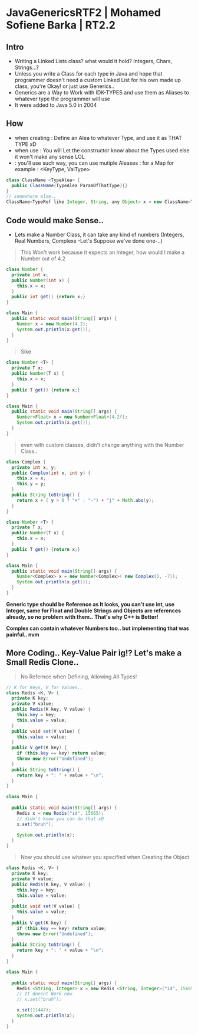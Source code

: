 # JavaGenericsRTF2 | Mohamed Sofiene Barka | RT2.2

## Intro
+ Writing a Linked Lists class? what would it hold? Integers, Chars, Strings...?
+ Unless you write a Class for each type in Java and hope that programmer doesn't need a custom Linked List for his own made up class, you're Okay!
or just use Generics..
+ Generics are a Way to Work with IDK-TYPES and use them as Aliases to whatever type the programmer will use
+ It were added to Java 5.0 in 2004

## How
+ when creating : Define an Alea to whatever Type, and use it as THAT TYPE xD
+ when use : You will Let the constructor know about the Types used else it won't make any sense LOL
+ <TypeName> : you'll use such way, you can use mutiple Aleases : for a Map for example : <KeyType, ValType>
```java
class ClassName <TypeAlea> {
  public ClassName(TypeAlea ParamOfThatType){}
} 
// somewhere else..
ClassName<TypeRef like Integer, String, any Object> x = new ClassName<TypeRef>(params);

```

## Code would make Sense..

+ Lets make a Number Class, it can take any kind of numbers (Integers, Real Numbers, Complexe -Let's Suppose we've done one-..)

> This Won't work because it expects an Integer, how would I make a Number out of 4.2
```java
class Number {
  private int x;
  public Number(int x) {
    this.x = x;
  }
  public int get() {return x;}
}

class Main {
  public static void main(String[] args) {
    Number x = new Number(4.2);
    System.out.println(x.get());
  }
}
```

> Sike
```java
class Number <T> {
  private T x;
  public Number(T x) {
    this.x = x;
  }
  public T get() {return x;}
}

class Main {
  public static void main(String[] args) {
    Number<Float> x = new Number<Float>(4.2f);
    System.out.println(x.get());
  }
}
```

> even with custom classes, didn't change anything with the Number Class..
```java
class Complex {
  private int x, y;
  public Complex(int x, int y) {
    this.x = x;
    this.y = y;
  }
  public String toString() {
    return x + ( y > 0 ? "+" : "-") + "j" + Math.abs(y); 
  }
}

class Number <T> {
  private T x;
  public Number(T x) {
    this.x = x;
  }
  public T get() {return x;}
}

class Main {
  public static void main(String[] args) {
    Number<Complex> x = new Number<Complex>( new Complex(1, -7));
    System.out.println(x.get());
  }
}
```

**Generic type should be Reference as It looks, you can't use int, use Integer, same for Float and Double**
**Strings and Objects are references already, so no problem with them..**
**That's why C++ is Better!**

**Complex can contain whatever Numbers too.. but implementing that was painful.. nvm**

## More Coding.. Key-Value Pair ig!? Let's make a Small Redis Clone..
> No Refernce when Defining, Allowing All Types!
```java
// K for Keys, V for Values..
class Redis <K, V> {
  private K key;
  private V value;
  public Redis(K key, V value) {
    this.key = key;
    this.value = value;
  }
  public void set(V value) {
    this.value = value;
  }
  public V get(K key) {
    if (this.key == key) return value;
    throw new Error("Undefined");
  }
  public String toString() {
    return key + ": " + value + "\n"; 
  }
}

class Main {
  
  public static void main(String[] args) {
    Redis x = new Redis("id", 15665);
    // didn't know you can do that xD
    x.set("bruh");

    System.out.println(x);
  }
}
```
> Now you should use whatevr you specified when Creating the Object
```java
class Redis <K, V> {
  private K key;
  private V value;
  public Redis(K key, V value) {
    this.key = key;
    this.value = value;
  }
  public void set(V value) {
    this.value = value;
  }
  public V get(K key) {
    if (this.key == key) return value;
    throw new Error("Undefined");
  }
  public String toString() {
    return key + ": " + value + "\n"; 
  }
}

class Main {
  
  public static void main(String[] args) {
    Redis <String, Integer> x = new Redis <String, Integer>("id", 15665);
    // It doesnt Work now
    // x.set("bruh");

    x.set(11447);
    System.out.println(x);
  }
}
```
